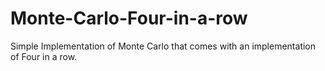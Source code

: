 # Monte-Carlo-Four-in-a-row
Simple Implementation of Monte Carlo that comes with an implementation of Four in a row.
